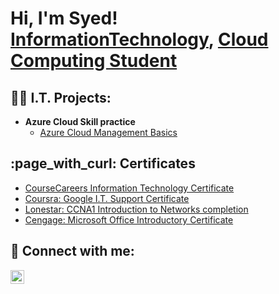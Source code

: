 <h1>Hi, I'm Syed! <br/><a href="https://github.com/syedtech12/Syedtech12">InformationTechnology</a>, <a href="https://www.linkedin.com/in/joshmadakor/">Cloud Computing Student</a>

<h2>👨‍💻 I.T. Projects:</h2>

- <b>Azure Cloud Skill practice</b>
  - [Azure Cloud Management Basics](https://github.com/syedtech12/Azure-Cloud-Management-Basic-Project)
 

<h2>:page_with_curl: Certificates</h2>

- [CourseCareers Information Technology Certificate](https://www.youtube.com/watch?v=a83ASGn_V_s)
- [Coursra: Google I.T. Support Certificate](https://coursera.org/share/af44424ce17e614430bc928226135d59)
- [Lonestar: CCNA1 Introduction to Networks completion](https://d2l.lonestar.edu/d2l/awards/1440824/#/myAwards)
- [Cengage: Microsoft Office Introductory Certificate](https://www.youtube.com/watch?v=OfvdQeh79s0)

<h2> 🤳 Connect with me:</h2>

[<img align="left" alt="SyedJafri | LinkedIn" width="22px" src="https://cdn.jsdelivr.net/npm/simple-icons@v3/icons/linkedin.svg" />][linkedin]

[linkedin]: https://www.linkedin.com/in/syed-jafri12/

<!--
**joshmadakor1/joshmadakor1** is a ✨ _special_ ✨ repository because its `README.md` (this file) appears on your GitHub profile.

Here are some ideas to get you started:

- 🔭 I’m currently working on ...
- 🌱 I’m currently learning ...
- 👯 I’m looking to collaborate on ...
- 🤔 I’m looking for help with ...
- 💬 Ask me about ...
- 📫 How to reach me: ...
- 😄 Pronouns: ...
- ⚡ Fun fact: ...
-->

